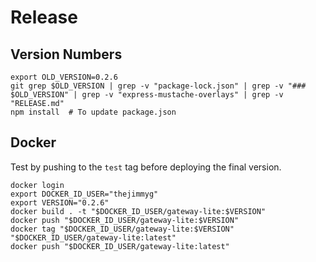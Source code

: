 # Release

## Version Numbers

```
export OLD_VERSION=0.2.6
git grep $OLD_VERSION | grep -v "package-lock.json" | grep -v "### $OLD_VERSION" | grep -v "express-mustache-overlays" | grep -v "RELEASE.md"
npm install  # To update package.json
```


## Docker

Test by pushing to the `test` tag before deploying the final version.

```
docker login
export DOCKER_ID_USER="thejimmyg"
export VERSION="0.2.6"
docker build . -t "$DOCKER_ID_USER/gateway-lite:$VERSION"
docker push "$DOCKER_ID_USER/gateway-lite:$VERSION"
docker tag "$DOCKER_ID_USER/gateway-lite:$VERSION" "$DOCKER_ID_USER/gateway-lite:latest"
docker push "$DOCKER_ID_USER/gateway-lite:latest"
```
